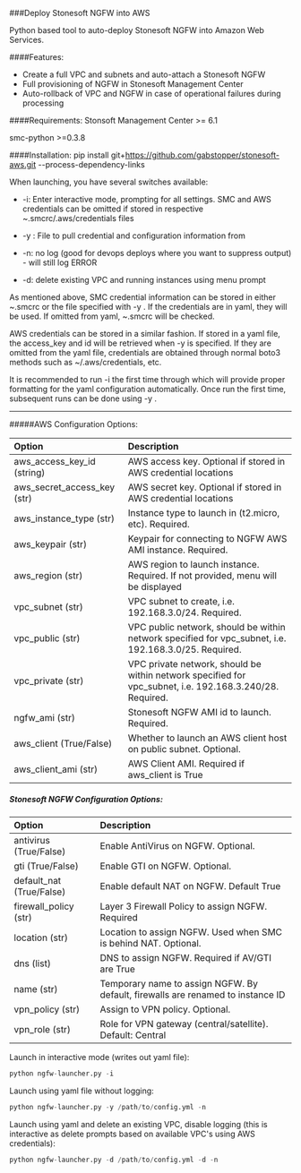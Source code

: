 ###Deploy Stonesoft NGFW into AWS

Python based tool to auto-deploy Stonesoft NGFW into Amazon Web Services.

####Features:
* Create a full VPC and subnets and auto-attach a Stonesoft NGFW
* Full provisioning of NGFW in Stonesoft Management Center
* Auto-rollback of VPC and NGFW in case of operational failures during processing

####Requirements:
Stonsoft Management Center >= 6.1

smc-python >=0.3.8

####Installation:
pip install git+https://github.com/gabstopper/stonesoft-aws.git --process-dependency-links

When launching, you have several switches available:

+ -i: Enter interactive mode, prompting for all settings. SMC and AWS credentials can be omitted if stored in respective ~.smcrc/.aws/credentials files

+ -y <yaml file>: File to pull credential and configuration information from

+ -n: no log (good for devops deploys where you want to suppress output) - will still log ERROR

+ -d: delete existing VPC and running instances using menu prompt

As mentioned above, SMC credential information can be stored in either ~.smcrc or the file specified with -y <yaml file>. If the
credentials are in yaml, they will be used. If omitted from yaml, ~.smcrc will be checked. 

AWS credentials can be stored in a similar fashion. If stored in a yaml file, the access_key and id will be retrieved when 
-y <yaml file> is specified. If they are omitted from the yaml file, credentials are obtained through normal boto3 methods
such as ~/.aws/credentials, etc.

It is recommended to run -i <interactive mode> the first time through which will provide proper formatting for the 
yaml configuration automatically. Once run the first time, subsequent runs can be done using -y <yaml>.
___


#####AWS Configuration Options:

| Option | Description |
| :------| :-----------|
| aws_access_key_id (string)| AWS access key. Optional if stored in AWS credential locations |
| aws_secret_access_key (str)| AWS secret key. Optional if stored in AWS credential locations |
| aws_instance_type (str)| Instance type to launch in (t2.micro, etc). Required. |
| aws_keypair (str)| Keypair for connecting to NGFW AWS AMI instance. Required. |
| aws_region (str)| AWS region to launch instance. Required. If not provided, menu will be displayed|
| vpc_subnet (str)| VPC subnet to create, i.e. 192.168.3.0/24. Required. |
| vpc_public (str)| VPC public network, should be within network specified for vpc_subnet, i.e. 192.168.3.0/25. Required.|
| vpc_private (str)| VPC private network, should be within network specified for vpc_subnet, i.e. 192.168.3.240/28. Required.|
| ngfw_ami (str) | Stonesoft NGFW AMI id to launch. Required. |
| aws_client (True/False)| Whether to launch an AWS client host on public subnet. Optional. |
| aws_client_ami (str)| AWS Client AMI. Required if aws_client is True |


##### Stonesoft NGFW Configuration Options:

| Option | Description |
| :------| :-----------|
|antivirus (True/False)| Enable AntiVirus on NGFW. Optional.|
|gti (True/False)| Enable GTI on NGFW. Optional.|
|default_nat (True/False)| Enable default NAT on NGFW. Default True|
|firewall_policy (str) | Layer 3 Firewall Policy to assign NGFW. Required|
|location (str)| Location to assign NGFW. Used when SMC is behind NAT. Optional.|
|dns (list)| DNS to assign NGFW. Required if AV/GTI are True|
|name (str)|Temporary name to assign NGFW. By default, firewalls are renamed to instance ID|
|vpn_policy (str)|Assign to VPN policy. Optional.|
|vpn_role (str)|Role for VPN gateway (central/satellite). Default: Central|


Launch in interactive mode (writes out yaml file):

```python
python ngfw-launcher.py -i
```

Launch using yaml file without logging:

```python
python ngfw-launcher.py -y /path/to/config.yml -n
```

Launch using yaml and delete an existing VPC, disable logging (this is interactive as delete prompts based on available VPC's using AWS credentials):

```python
python ngfw-launcher.py -d /path/to/config.yml -d -n
```


